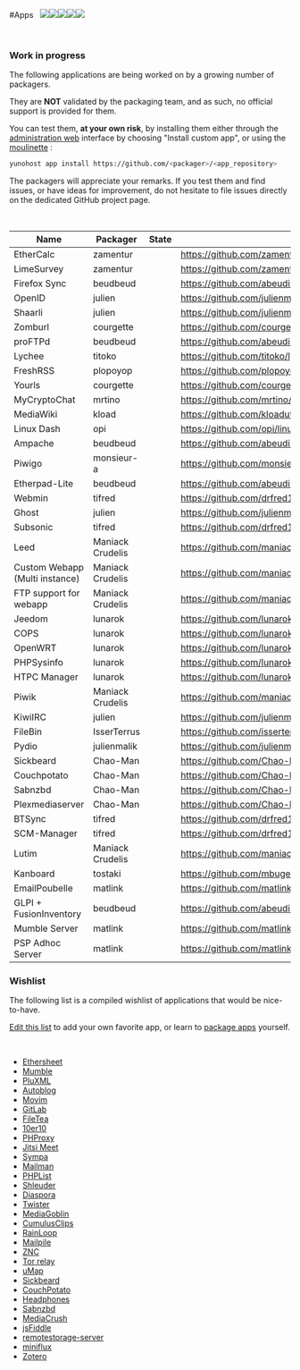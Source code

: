 #Apps &nbsp;&nbsp;<img src="https://yunohost.org/images/roundcube.png"><img src="https://yunohost.org/images/ttrss.png"><img src="https://yunohost.org/images/wordpress.png"><img src="https://yunohost.org/images/transmission.png"><img src="https://yunohost.org/images/jappix.png">

<div class="panel-group" id="app-accordion"></div>

<script type="text/template" id="app-template">
  <div class="panel panel-default">
    <div class="panel-heading">
      <div class="panel-title">
        <a data-toggle="collapse" data-parent="#app-accordion" href="#app_{app_id}">{app_name} <em><small>({app_id})</small></em></a>
      </div>
    </div>
    <div class="panel-collapse collapse app_{app_id}">
      <div class="panel-body">
        <p><strong>Description</strong>: {app_description}</p>
        <p><strong>Last update (UTC)x</strong>: {app_update}</p>
        <p><strong>Maintainer</strong>: {app_maintainer} <small class="text-muted">({app_mail})</small></p>
        <p><strong>Git</strong>: {app_git} <small class="text-muted">({app_branch})</small></p>
        <a href="#/app_{app_id}" target="_blank" class="btn btn-default">Documentation</a>
    </div>
  </div>
</script>

<script>
function timeConverter(UNIX_timestamp) {
    var a = new Date(UNIX_timestamp*1000);
    var months = ['Jan','Feb','Mar','Apr','May','Jun','Jul','Aug','Sep','Oct','Nov','Dec'];
    var year = a.getFullYear();
    var month = months[a.getMonth()];
    var date = a.getDate();
    var hour = a.getHours();
    var min = a.getMinutes();
    if (hour < 10) { hour = '0' + hour; }
    if (min < 10) { min = '0' + min; }
    var time = date+' '+month+' '+year+' at '+hour+':'+min;
    return time;
}

$(document).ready(function () {
  $.getJSON('/list.json', function(app_list) {
    console.log(app_list);
    $.each(app_list, function(app_id, infos) {
      html = $('#app-template').html()
             .replace(/{app_id}/g, app_id)
             .replace(/{app_name}/g, infos.manifest.name)
             .replace('{app_description}', infos.manifest.description.en)
             .replace('{app_maintainer}', infos.manifest.developer.name)
             .replace('{app_mail}', infos.manifest.developer.email)
             .replace('{app_git}', infos.git.url)
             .replace('{app_branch}', infos.git.branch)
             .replace('{app_update}', timeConverter(infos.lastUpdate));
      $('#app-accordion').append(html);
      $('.app_'+ app_id).attr('id', 'app_'+ app_id);
    });
  });

  $(".inprogress").each(function() {
    $(this).html( '<a class="btn btn-small btn-warning disabled" href="#">in progress</a>' );
  });
  $(".ready").each(function() {
    $(this).html( '<a class="btn btn-small btn-success disabled" href="#">ready</a>' );
  });

});
</script>


<br>

### Work in progress

The following applications are being worked on by a growing number of packagers.

They are <strong>NOT</strong> validated by the packaging team, and as such, no official support is provided for them.

You can test them, **at your own risk**, by installing them either through the [administration web]("/admin") interface by choosing "Install custom app", or using the [moulinette]("/moulinette") :
```bash
yunohost app install https://github.com/<packager>/<app_repository>
```

The packagers will appreciate your remarks. If you test them and find issues, or have ideas for improvement, do not hesitate to file issues directly on the dedicated GitHub project page.

<br>

| Name | Packager | State | URL |
| --- | --- | --- | --- |
| EtherCalc | zamentur | <div class="inprogress"/> | https://github.com/zamentur/ethercalc_ynh |
| LimeSurvey | zamentur | <div class="inprogress"/> | https://github.com/zamentur/limesurvey_ynh |
| Firefox Sync | beudbeud | <div class="inprogress"/> | https://github.com/abeudin/ffsync_ynh |
| OpenID | julien | <div class="inprogress"/> | https://github.com/julienmalik/openid-simplesamlphp_ynh |
| Shaarli | julien | <div class="inprogress"/> | https://github.com/julienmalik/shaarli_ynh |
| Zomburl | courgette | <div class="inprogress"/> | https://github.com/courgette/zomburl_ynh |
| proFTPd | beudbeud | <div class="inprogress"/> | https://github.com/abeudin/proftpd_ynh.git |
| Lychee | titoko | <div class="inprogress"/> | https://github.com/titoko/lychee_ynh.git |
| FreshRSS | plopoyop | <div class="ready"/> | https://github.com/plopoyop/freshrss_ynh |
| Yourls | courgette | <div class="ready"/> | https://github.com/courgette/yourls_ynh |
| MyCryptoChat | mrtino | <div class="ready"/> | https://github.com/mrtino/mycryptochat_ynh |
| MediaWiki | kload | <div class="ready"/> | https://github.com/kloadut/mediawiki_ynh |
| Linux Dash | opi | <div class="ready"/> | https://github.com/opi/linuxdash_ynh |
| Ampache | beudbeud | <div class="ready"/> | https://github.com/abeudin/ampache_ynh |
| Piwigo | monsieur-a | <div class="ready"/> | https://github.com/monsieur-a/piwigo_ynh |
| Etherpad-Lite | beudbeud | <div class="ready"/> | https://github.com/abeudin/etherpadlite_ynh |
| Webmin | tifred | <div class="inprogress"/> | https://github.com/drfred1981/webmin_ynh |
| Ghost | julien | <div class="ready"/> | https://github.com/julienmalik/ghost_ynh |
| Subsonic | tifred | <div class="inprogress"/> | https://github.com/drfred1981/subsonic_ynh |
|Leed | Maniack Crudelis | <div class="ready"/> | https://github.com/maniackcrudelis/leed_ynh |
| Custom Webapp (Multi instance) | Maniack Crudelis | <div class="ready"/> | https://github.com/maniackcrudelis/my_webapp_ynh |
| FTP support for webapp | Maniack Crudelis | <div class="ready"/> | https://github.com/maniackcrudelis/ftp_support_webapp_ynh |
| Jeedom | lunarok | <div class="ready"/> | https://github.com/lunarok/jeedom_ynh |
| COPS | lunarok | <div class="ready"/> | https://github.com/lunarok/cops_ynh |
| OpenWRT | lunarok | <div class="ready"/> | https://github.com/lunarok/openwrt_ynh |
| PHPSysinfo | lunarok | <div class="ready"/> | https://github.com/lunarok/phpsysinfo_ynh |
| HTPC Manager | lunarok | <div class="ready"/> | https://github.com/lunarok/htpc_ynh |
| Piwik | Maniack Crudelis | <div class="ready"/> | https://github.com/maniackcrudelis/piwik_ynh |
| KiwiIRC | julien | <div class="ready"/> | https://github.com/julienmalik/kiwiirc_ynh |
| FileBin | IsserTerrus | <div class="ready"/> | https://github.com/isserterrus/filebin_ynh |
| Pydio | julienmalik | <div class="inprogress"/> | https://github.com/julienmalik/pydio_ynh |
| Sickbeard | Chao-Man | <div class="ready"/> | https://github.com/Chao-Man/sickbeard_ynh |
| Couchpotato | Chao-Man | <div class="ready"/> | https://github.com/Chao-Man/couchpotato_ynh |
| Sabnzbd | Chao-Man | <div class="ready"/> | https://github.com/Chao-Man/sabnzbd_ynh |
| Plexmediaserver | Chao-Man | <div class="ready"/> | https://github.com/Chao-Man/plexmediaserver_ynh |
| BTSync | tifred | <div class="inprogress"/> | https://github.com/drfred1981/btsync_ynh |
| SCM-Manager | tifred | <div class="inprogress"/> | https://github.com/drfred1981/scm-manager_ynh |
| Lutim | Maniack Crudelis | <div class="inprogress"/> | https://github.com/maniackcrudelis/lutim_ynh |
| Kanboard | tostaki | <div class="ready"/> | https://github.com/mbugeia/kanboard_ynh |
| EmailPoubelle | matlink | <div class="inprogress"/> | https://github.com/matlink/emailpoubelle_ynh |
| GLPI + FusionInventory | beudbeud | <div class="ready"/> | https://github.com/abeudin/glpi_ynh |
| Mumble Server | matlink | <div class="ready"/> | https://github.com/matlink/mumbleserver_ynh |
| PSP Adhoc Server | matlink | <div class="inprogress"/> | https://github.com/matlink/adhocserver_ynh |

### Wishlist

The following list is a compiled wishlist of applications that would be nice-to-have.

[Edit this list](/write_documentation) to add your own favorite app, or learn to [package apps](/packaging_apps) yourself.

<br>

* [Ethersheet](https://ethersheet.org/)
* [Mumble](http://mumble.sourceforge.net/)
* [PluXML](http://www.pluxml.org/)
* [Autoblog](https://github.com/mitsukarenai/Projet-Autoblog)
* [Movim](http://www.movim.eu/)
* [GitLab](http://gitlab.org/)
* [FileTea](https://filetea.me)
* [10er10](https://github.com/dready92/10er10)
* [PHProxy](http://sourceforge.net/projects/poxy/)
* [Jitsi Meet](https://github.com/jitsi/jitsi-meet)
* [Sympa](http://www.sympa.org/)
* [Mailman](https://www.gnu.org/software/mailman/)
* [PHPList](http://www.phplist.com/)
* [Shleuder](http://schleuder2.nadir.org/)
* [Diaspora](https://diasporafoundation.org/)
* [Twister](http://twister.net.co/)
* [MediaGoblin](http://mediagoblin.org/)
* [CumulusClips](http://cumulusclips.org/)
* [RainLoop](http://rainloop.net/)
* [Mailpile](https://www.mailpile.is)
* [ZNC](http://wiki.znc.in/ZNC)
* [Tor relay](https://www.torproject.org/docs/tor-doc-relay.html.en)
* [uMap](https://umap.openstreetmap.fr/en/)
* [Sickbeard](http://sickbeard.com/)
* [CouchPotato](https://couchpota.to/)
* [Headphones](https://github.com/rembo10/headphones)
* [Sabnzbd](http://sabnzbd.org/)
* [MediaCrush](https://mediacru.sh/)
* [jsFiddle](http://jsbin.com/help/2-second-setup)
* [remotestorage-server](http://remotestorage.io/provide/)
* [miniflux](https://github.com/fguillot/miniflux)
* [Zotero](https://www.zotero.org)
